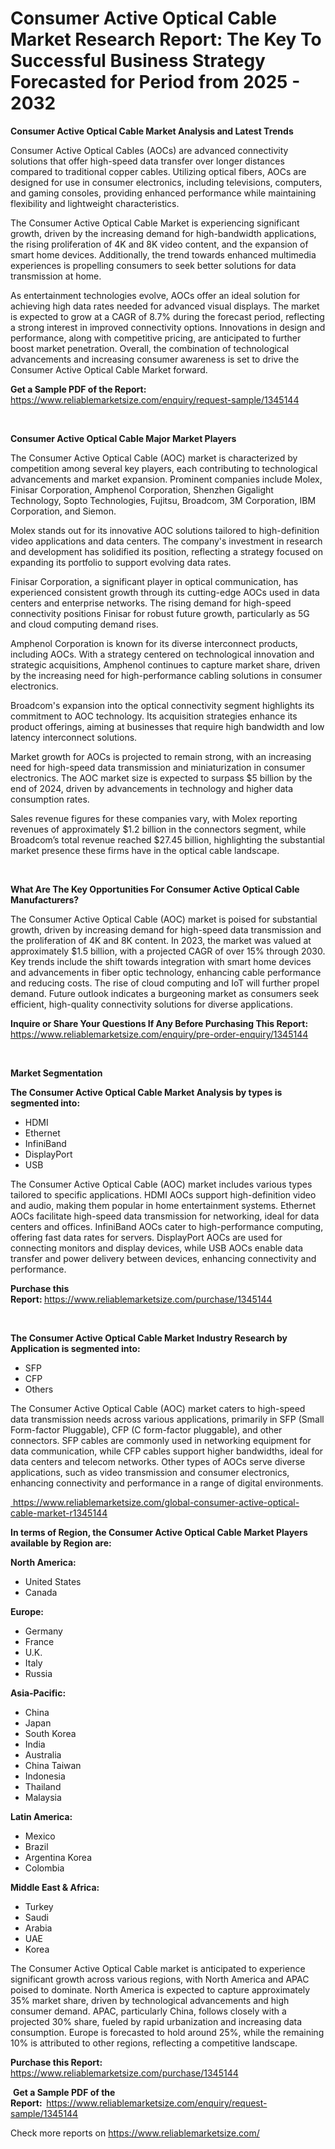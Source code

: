 <p><h1>Consumer Active Optical Cable Market Research Report: The Key To Successful Business Strategy Forecasted for Period from 2025 - 2032</h1></p><p><strong>Consumer Active Optical Cable Market Analysis and Latest Trends</strong></p>
<p><p>Consumer Active Optical Cables (AOCs) are advanced connectivity solutions that offer high-speed data transfer over longer distances compared to traditional copper cables. Utilizing optical fibers, AOCs are designed for use in consumer electronics, including televisions, computers, and gaming consoles, providing enhanced performance while maintaining flexibility and lightweight characteristics.</p><p>The Consumer Active Optical Cable Market is experiencing significant growth, driven by the increasing demand for high-bandwidth applications, the rising proliferation of 4K and 8K video content, and the expansion of smart home devices. Additionally, the trend towards enhanced multimedia experiences is propelling consumers to seek better solutions for data transmission at home. </p><p>As entertainment technologies evolve, AOCs offer an ideal solution for achieving high data rates needed for advanced visual displays. The market is expected to grow at a CAGR of 8.7% during the forecast period, reflecting a strong interest in improved connectivity options. Innovations in design and performance, along with competitive pricing, are anticipated to further boost market penetration. Overall, the combination of technological advancements and increasing consumer awareness is set to drive the Consumer Active Optical Cable Market forward.</p></p>
<p><strong>Get a Sample PDF of the Report:&nbsp;</strong> <a href="https://www.reliablemarketsize.com/enquiry/request-sample/1345144?utm_campaign=3217&utm_medium=2&utm_source=Github&utm_content=ia&utm_term=06042025&utm_id=consumer-active-optical-cable">https://www.reliablemarketsize.com/enquiry/request-sample/1345144</a></p>
<p>&nbsp;</p>
<p><strong>Consumer Active Optical Cable Major Market Players</strong></p>
<p><p>The Consumer Active Optical Cable (AOC) market is characterized by competition among several key players, each contributing to technological advancements and market expansion. Prominent companies include Molex, Finisar Corporation, Amphenol Corporation, Shenzhen Gigalight Technology, Sopto Technologies, Fujitsu, Broadcom, 3M Corporation, IBM Corporation, and Siemon.</p><p>Molex stands out for its innovative AOC solutions tailored to high-definition video applications and data centers. The company's investment in research and development has solidified its position, reflecting a strategy focused on expanding its portfolio to support evolving data rates.</p><p>Finisar Corporation, a significant player in optical communication, has experienced consistent growth through its cutting-edge AOCs used in data centers and enterprise networks. The rising demand for high-speed connectivity positions Finisar for robust future growth, particularly as 5G and cloud computing demand rises.</p><p>Amphenol Corporation is known for its diverse interconnect products, including AOCs. With a strategy centered on technological innovation and strategic acquisitions, Amphenol continues to capture market share, driven by the increasing need for high-performance cabling solutions in consumer electronics.</p><p>Broadcom's expansion into the optical connectivity segment highlights its commitment to AOC technology. Its acquisition strategies enhance its product offerings, aiming at businesses that require high bandwidth and low latency interconnect solutions.</p><p>Market growth for AOCs is projected to remain strong, with an increasing need for high-speed data transmission and miniaturization in consumer electronics. The AOC market size is expected to surpass $5 billion by the end of 2024, driven by advancements in technology and higher data consumption rates. </p><p>Sales revenue figures for these companies vary, with Molex reporting revenues of approximately $1.2 billion in the connectors segment, while Broadcom’s total revenue reached $27.45 billion, highlighting the substantial market presence these firms have in the optical cable landscape.</p></p>
<p>&nbsp;</p>
<p><strong>What Are The Key Opportunities For Consumer Active Optical Cable Manufacturers?</strong></p>
<p><p>The Consumer Active Optical Cable (AOC) market is poised for substantial growth, driven by increasing demand for high-speed data transmission and the proliferation of 4K and 8K content. In 2023, the market was valued at approximately $1.5 billion, with a projected CAGR of over 15% through 2030. Key trends include the shift towards integration with smart home devices and advancements in fiber optic technology, enhancing cable performance and reducing costs. The rise of cloud computing and IoT will further propel demand. Future outlook indicates a burgeoning market as consumers seek efficient, high-quality connectivity solutions for diverse applications.</p></p>
<p><strong>Inquire or Share Your Questions If Any Before Purchasing This Report:</strong> <a href="https://www.reliablemarketsize.com/enquiry/pre-order-enquiry/1345144?utm_campaign=3217&utm_medium=2&utm_source=Github&utm_content=ia&utm_term=06042025&utm_id=consumer-active-optical-cable">https://www.reliablemarketsize.com/enquiry/pre-order-enquiry/1345144</a></p>
<p>&nbsp;</p>
<p><strong>Market Segmentation</strong></p>
<p><strong>The Consumer Active Optical Cable Market Analysis by types is segmented into:</strong></p>
<p><ul><li>HDMI</li><li>Ethernet</li><li>InfiniBand</li><li>DisplayPort</li><li>USB</li></ul></p>
<p><p>The Consumer Active Optical Cable (AOC) market includes various types tailored to specific applications. HDMI AOCs support high-definition video and audio, making them popular in home entertainment systems. Ethernet AOCs facilitate high-speed data transmission for networking, ideal for data centers and offices. InfiniBand AOCs cater to high-performance computing, offering fast data rates for servers. DisplayPort AOCs are used for connecting monitors and display devices, while USB AOCs enable data transfer and power delivery between devices, enhancing connectivity and performance.</p></p>
<p><strong>Purchase this Report:&nbsp;</strong><a href="https://www.reliablemarketsize.com/purchase/1345144?utm_campaign=3217&utm_medium=2&utm_source=Github&utm_content=ia&utm_term=06042025&utm_id=consumer-active-optical-cable">https://www.reliablemarketsize.com/purchase/1345144</a></p>
<p>&nbsp;</p>
<p><strong>The Consumer Active Optical Cable Market Industry Research by Application is segmented into:</strong></p>
<p><ul><li>SFP</li><li>CFP</li><li>Others</li></ul></p>
<p><p>The Consumer Active Optical Cable (AOC) market caters to high-speed data transmission needs across various applications, primarily in SFP (Small Form-factor Pluggable), CFP (C form-factor pluggable), and other connectors. SFP cables are commonly used in networking equipment for data communication, while CFP cables support higher bandwidths, ideal for data centers and telecom networks. Other types of AOCs serve diverse applications, such as video transmission and consumer electronics, enhancing connectivity and performance in a range of digital environments.</p></p>
<p><a href="https://www.reliablemarketsize.com/global-consumer-active-optical-cable-market-r1345144?utm_campaign=3217&utm_medium=2&utm_source=Github&utm_content=ia&utm_term=06042025&utm_id=consumer-active-optical-cable">&nbsp;https://www.reliablemarketsize.com/global-consumer-active-optical-cable-market-r1345144</a></p>
<p><strong>In terms of Region, the Consumer Active Optical Cable Market Players available by Region are:</strong></p>
<p>
    <p> <strong> North America: </strong>
        <ul>
            <li>United States</li>
            <li>Canada</li>
        </ul>
        </p> 
    <p> <strong> Europe: </strong>
        <ul>
            <li>Germany</li>
            <li>France</li>
            <li>U.K.</li>
            <li>Italy</li>
            <li>Russia</li>
        </ul>
        </p> 
    <p> <strong> Asia-Pacific: </strong>
        <ul>
            <li>China</li>
            <li>Japan</li>
            <li>South Korea</li>
            <li>India</li>
            <li>Australia</li>
            <li>China Taiwan</li>
            <li>Indonesia</li>
            <li>Thailand</li>
            <li>Malaysia</li>
        </ul>
        </p> 
    <p> <strong> Latin America: </strong>
        <ul>
            <li>Mexico</li>
            <li>Brazil</li>
            <li>Argentina Korea</li>
            <li>Colombia</li>
        </ul>
        </p> 
    <p> <strong> Middle East & Africa: </strong>
        <ul>
            <li>Turkey</li>
            <li>Saudi</li>
            <li>Arabia</li>
            <li>UAE</li>
            <li>Korea</li>
        </ul>
    </p>
    </p>
<p><p>The Consumer Active Optical Cable market is anticipated to experience significant growth across various regions, with North America and APAC poised to dominate. North America is expected to capture approximately 35% market share, driven by technological advancements and high consumer demand. APAC, particularly China, follows closely with a projected 30% share, fueled by rapid urbanization and increasing data consumption. Europe is forecasted to hold around 25%, while the remaining 10% is attributed to other regions, reflecting a competitive landscape.</p></p>
<p><strong>Purchase this Report: </strong><a href="https://www.reliablemarketsize.com/purchase/1345144?utm_campaign=3217&utm_medium=2&utm_source=Github&utm_content=ia&utm_term=06042025&utm_id=consumer-active-optical-cable">https://www.reliablemarketsize.com/purchase/1345144</a></p>
<p>&nbsp;<strong>Get a Sample PDF of the Report:&nbsp;&nbsp;</strong><a href="https://www.reliablemarketsize.com/enquiry/request-sample/1345144?utm_campaign=3217&utm_medium=2&utm_source=Github&utm_content=ia&utm_term=06042025&utm_id=consumer-active-optical-cable">https://www.reliablemarketsize.com/enquiry/request-sample/1345144</a></p>
<p><strong></strong></p>
<p>Check more reports on <a href="https://www.reliablemarketsize.com/?utm_campaign=3217&utm_medium=2&utm_source=Github&utm_content=ia&utm_term=06042025&utm_id=consumer-active-optical-cable">https://www.reliablemarketsize.com/</a></p>